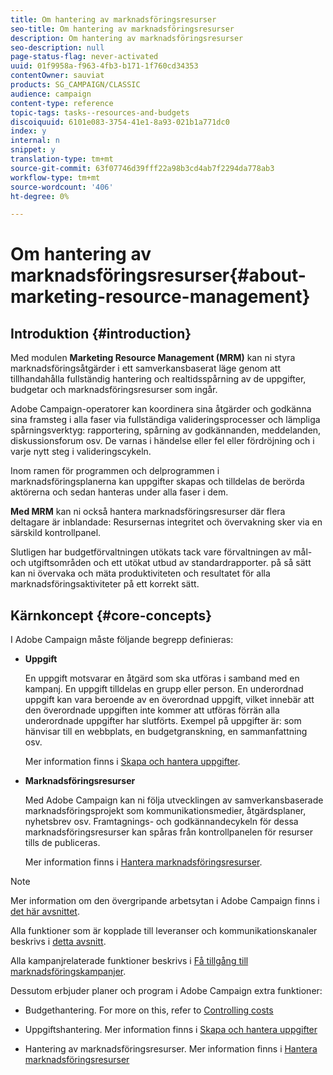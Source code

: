 ```yaml
---
title: Om hantering av marknadsföringsresurser
seo-title: Om hantering av marknadsföringsresurser
description: Om hantering av marknadsföringsresurser
seo-description: null
page-status-flag: never-activated
uuid: 01f9958a-f963-4fb3-b171-1f760cd34353
contentOwner: sauviat
products: SG_CAMPAIGN/CLASSIC
audience: campaign
content-type: reference
topic-tags: tasks--resources-and-budgets
discoiquuid: 6101e083-3754-41e1-8a93-021b1a771dc0
index: y
internal: n
snippet: y
translation-type: tm+mt
source-git-commit: 63f07746d39fff22a98b3cd4ab7f2294da778ab3
workflow-type: tm+mt
source-wordcount: '406'
ht-degree: 0%

---
```



# Om hantering av marknadsföringsresurser{#about-marketing-resource-management}

## Introduktion {#introduction}

Med modulen **Marketing Resource Management (MRM)** kan ni styra marknadsföringsåtgärder i ett samverkansbaserat läge genom att tillhandahålla fullständig hantering och realtidsspårning av de uppgifter, budgetar och marknadsföringsresurser som ingår.

Adobe Campaign-operatorer kan koordinera sina åtgärder och godkänna sina framsteg i alla faser via fullständiga valideringsprocesser och lämpliga spårningsverktyg: rapportering, spårning av godkännanden, meddelanden, diskussionsforum osv. De varnas i händelse eller fel eller fördröjning och i varje nytt steg i valideringscykeln.

Inom ramen för programmen och delprogrammen i marknadsföringsplanerna kan uppgifter skapas och tilldelas de berörda aktörerna och sedan hanteras under alla faser i dem.

**Med MRM** kan ni också hantera marknadsföringsresurser där flera deltagare är inblandade: Resursernas integritet och övervakning sker via en särskild kontrollpanel.

Slutligen har budgetförvaltningen utökats tack vare förvaltningen av mål- och utgiftsområden och ett utökat utbud av standardrapporter. på så sätt kan ni övervaka och mäta produktiviteten och resultatet för alla marknadsföringsaktiviteter på ett korrekt sätt.

## Kärnkoncept {#core-concepts}

I Adobe Campaign måste följande begrepp definieras:

* **Uppgift**

   En uppgift motsvarar en åtgärd som ska utföras i samband med en kampanj. En uppgift tilldelas en grupp eller person. En underordnad uppgift kan vara beroende av en överordnad uppgift, vilket innebär att den överordnade uppgiften inte kommer att utföras förrän alla underordnade uppgifter har slutförts. Exempel på uppgifter är: som hänvisar till en webbplats, en budgetgranskning, en sammanfattning osv.

   Mer information finns i [Skapa och hantera uppgifter](../../campaign/using/creating-and-managing-tasks.md).

* **Marknadsföringsresurser**

   Med Adobe Campaign kan ni följa utvecklingen av samverkansbaserade marknadsföringsprojekt som kommunikationsmedier, åtgärdsplaner, nyhetsbrev osv. Framtagnings- och godkännandecykeln för dessa marknadsföringsresurser kan spåras från kontrollpanelen för resurser tills de publiceras.

   Mer information finns i [Hantera marknadsföringsresurser](../../campaign/using/managing-marketing-resources.md).

>[!NOTE]
>
>Mer information om den övergripande arbetsytan i Adobe Campaign finns i [det här avsnittet](../../platform/using/adobe-campaign-workspace.md).
>  
>Alla funktioner som är kopplade till leveranser och kommunikationskanaler beskrivs i [detta avsnitt](../../delivery/using/steps-about-delivery-creation-steps.md).
>
>Alla kampanjrelaterade funktioner beskrivs i [Få tillgång till marknadsföringskampanjer](../../campaign/using/accessing-marketing-campaigns.md).

Dessutom erbjuder planer och program i Adobe Campaign extra funktioner:

* Budgethantering. For more on this, refer to [Controlling costs](../../campaign/using/controlling-costs.md)

* Uppgiftshantering. Mer information finns i [Skapa och hantera uppgifter](../../campaign/using/creating-and-managing-tasks.md)

* Hantering av marknadsföringsresurser. Mer information finns i [Hantera marknadsföringsresurser](../../campaign/using/managing-marketing-resources.md)


